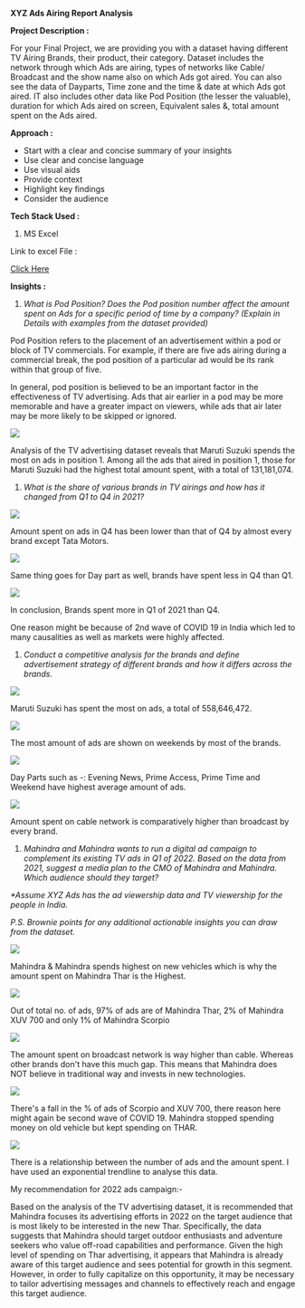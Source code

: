 **XYZ Ads Airing Report Analysis**

**Project Description :**

For your Final Project, we are providing you with a dataset having different TV Airing Brands, their product, their category. Dataset includes the network through which Ads are airing, types of networks like Cable/ Broadcast and the show name also on which Ads got aired. You can also see the data of Dayparts, Time zone and the time & date at which Ads got aired. IT also includes other data like Pod Position (the lesser the valuable), duration for which Ads aired on screen, Equivalent sales &, total amount spent on the Ads aired.

**Approach :**

- Start with a clear and concise summary of your insights
- Use clear and concise language
- Use visual aids
- Provide context
- Highlight key findings
- Consider the audience

**Tech Stack Used :**

1. MS Excel

Link to excel File :

[Click Here](https://docs.google.com/spreadsheets/d/10IA6SUaWRVMW6ZxzhCOpLJTqf0cODnQn/edit?usp=sharing&ouid=110902480731813096282&rtpof=true&sd=true)

**Insights :**

1. _What is Pod Position? Does the Pod position number affect the amount spent on Ads for a specific period of time by a company? (Explain in Details with examples from the dataset provided)_

Pod Position refers to the placement of an advertisement within a pod or block of TV commercials. For example, if there are five ads airing during a commercial break, the pod position of a particular ad would be its rank within that group of five.

In general, pod position is believed to be an important factor in the effectiveness of TV advertising. Ads that air earlier in a pod may be more memorable and have a greater impact on viewers, while ads that air later may be more likely to be skipped or ignored.

![](RackMultipart20230403-1-udvqh9_html_b04da7e7c2b993a2.gif)

Analysis of the TV advertising dataset reveals that Maruti Suzuki spends the most on ads in position 1. Among all the ads that aired in position 1, those for Maruti Suzuki had the highest total amount spent, with a total of 131,181,074.

1. _What is the share of various brands in TV airings and how has it changed from Q1 to Q4 in 2021?_

![](RackMultipart20230403-1-udvqh9_html_b1a3d17b7b28e78f.gif)

Amount spent on ads in Q4 has been lower than that of Q4 by almost every brand except Tata Motors.

![](RackMultipart20230403-1-udvqh9_html_cc2e861e9a75a181.gif)

Same thing goes for Day part as well, brands have spent less in Q4 than Q1.

![](RackMultipart20230403-1-udvqh9_html_35ccf407d6dc7c70.gif)

In conclusion, Brands spent more in Q1 of 2021 than Q4.

One reason might be because of 2nd wave of COVID 19 in India which led to many causalities as well as markets were highly affected.

1. _Conduct a competitive analysis for the brands and define advertisement strategy of different brands and how it differs across the brands._

![](RackMultipart20230403-1-udvqh9_html_2df0698c2a87c56b.gif)

Maruti Suzuki has spent the most on ads, a total of 558,646,472.

![](RackMultipart20230403-1-udvqh9_html_7139df55f1aab5b5.gif)

The most amount of ads are shown on weekends by most of the brands.

![](RackMultipart20230403-1-udvqh9_html_e5b3d514fc4e96a9.gif)

Day Parts such as -: Evening News, Prime Access, Prime Time and Weekend have highest average amount of ads.

![](RackMultipart20230403-1-udvqh9_html_ef923ebfabf4e71c.gif)

Amount spent on cable network is comparatively higher than broadcast by every brand.

1. _Mahindra and Mahindra wants to run a digital ad campaign to complement its existing TV ads in Q1 of 2022. Based on the data from 2021, suggest a media plan to the CMO of Mahindra and Mahindra. Which audience should they target?_

_\*Assume XYZ Ads has the ad viewership data and TV viewership for the people in India._

_P.S. Brownie points for any additional actionable insights you can draw from the dataset._

![](RackMultipart20230403-1-udvqh9_html_9c89accfb9433cba.gif)

Mahindra & Mahindra spends highest on new vehicles which is why the amount spent on Mahindra Thar is the Highest.

![](RackMultipart20230403-1-udvqh9_html_391d23a5820620d6.gif)

Out of total no. of ads, 97% of ads are of Mahindra Thar, 2% of Mahindra XUV 700 and only 1% of Mahindra Scorpio

![](RackMultipart20230403-1-udvqh9_html_2a47334c26a716f1.gif)

The amount spent on broadcast network is way higher than cable. Whereas other brands don't have this much gap. This means that Mahindra does NOT believe in traditional way and invests in new technologies.

![](RackMultipart20230403-1-udvqh9_html_cb19628a28e19afd.gif)

There's a fall in the % of ads of Scorpio and XUV 700, there reason here might again be second wave of COVID 19. Mahindra stopped spending money on old vehicle but kept spending on THAR.

![](RackMultipart20230403-1-udvqh9_html_390eccc8b9bbac3c.gif)

There is a relationship between the number of ads and the amount spent. I have used an exponential trendline to analyse this data.

My recommendation for 2022 ads campaign:-

Based on the analysis of the TV advertising dataset, it is recommended that Mahindra focuses its advertising efforts in 2022 on the target audience that is most likely to be interested in the new Thar. Specifically, the data suggests that Mahindra should target outdoor enthusiasts and adventure seekers who value off-road capabilities and performance. Given the high level of spending on Thar advertising, it appears that Mahindra is already aware of this target audience and sees potential for growth in this segment. However, in order to fully capitalize on this opportunity, it may be necessary to tailor advertising messages and channels to effectively reach and engage this target audience.
